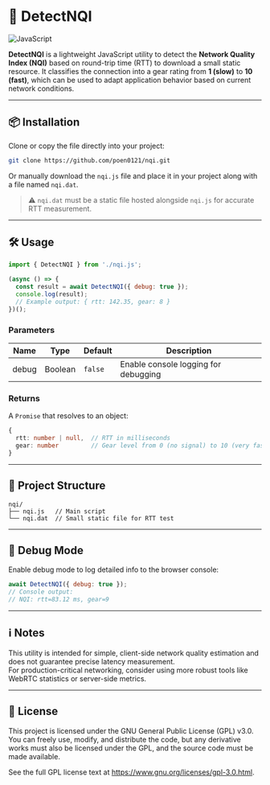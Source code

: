 
# 📶 DetectNQI

   ![JavaScript](https://img.shields.io/badge/JavaScript-yellow?logo=javascript)
   
**DetectNQI** is a lightweight JavaScript utility to detect the **Network Quality Index (NQI)** based on round-trip time (RTT) to download a small static resource. It classifies the connection into a gear rating from **1 (slow)** to **10 (fast)**, which can be used to adapt application behavior based on current network conditions.

---

## 📦 Installation

Clone or copy the file directly into your project:

```bash
git clone https://github.com/poen0121/nqi.git
```

Or manually download the `nqi.js` file and place it in your project along with a file named `nqi.dat`.

> ⚠️ `nqi.dat` must be a static file hosted alongside `nqi.js` for accurate RTT measurement.

---

## 🛠️ Usage

```js
import { DetectNQI } from './nqi.js';

(async () => {
  const result = await DetectNQI({ debug: true });
  console.log(result);
  // Example output: { rtt: 142.35, gear: 8 }
})();
```

### Parameters

| Name   | Type    | Default | Description                          |
|--------|---------|---------|--------------------------------------|
| debug  | Boolean | `false` | Enable console logging for debugging |

### Returns

A `Promise` that resolves to an object:

```ts
{
  rtt: number | null,  // RTT in milliseconds
  gear: number         // Gear level from 0 (no signal) to 10 (very fast)
}
```

---

## 📁 Project Structure

```
nqi/
├── nqi.js   // Main script
└── nqi.dat  // Small static file for RTT test
```

---

## 🧪 Debug Mode

Enable debug mode to log detailed info to the browser console:

```js
await DetectNQI({ debug: true });
// Console output:
// NQI: rtt=83.12 ms, gear=9
```

---

## ℹ️ Notes

This utility is intended for simple, client-side network quality estimation and does not guarantee precise latency measurement.  
For production-critical networking, consider using more robust tools like WebRTC statistics or server-side metrics.

---

## 📜 License

This project is licensed under the GNU General Public License (GPL) v3.0. You can freely use, modify, and distribute the code, but any derivative works must also be licensed under the GPL, and the source code must be made available.

See the full GPL license text at https://www.gnu.org/licenses/gpl-3.0.html.